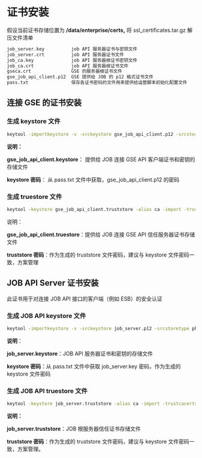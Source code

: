 # 证书安装

假设当前证书存储位置为 **/data/enterprise/certs,** 将 ssl_certificates.tar.gz 解压文件清单
```bash
job_server.key          job API 服务器证书与密钥文件
job_server.crt          job API 服务器证书文件
job_ca.key              job API 服务器根证书密钥文件
job_ca.crt              job API 服务器根证书文件
gseca.crt               GSE 的服务器根证书文件
gse_job_api_client.p12  GSE 提供给 JOB 的 p12 格式证书文件
pass.txt                保存各证书密码的文件用来提供给运营脚本初始化配置文件
```

## 连接 GSE 的证书安装
### 生成 keystore 文件

```bash
keytool -importkeystore -v -srckeystore gse_job_api_client.p12 -srcstoretype pkcs12 -destkeystore gse_job_api_client.keystore -deststoretype jks -srcstorepass keystore密码-deststorepass keystore密码 -noprompt
```

**说明：**

**gse_job_api_client.keystore**： 提供给 JOB 连接 GSE API 客户端证书和密钥的存储文件

**keystore 密码**： 从 pass.txt 文件中获取，gse_job_api_client.p12 的密码


### 生成 truestore 文件
```bash
keytool -keystore gse_job_api_client.truststore -alias ca -import -trustcacerts -file gseca.crt -storepass truststore密码 -noprompt
```
说明：

**gse_job_api_client.truestore**：提供给 JOB 连接 GSE API 信任服务器证书存储文件

**truststore 密码**：作为生成的 truststore 文件密码，建议与 keystore 文件密码一致，方案管理

## JOB API Server 证书安装

此证书用于对连接 JOB API 接口的客户端（例如 ESB）的安全认证

### 生成 JOB API keystore 文件
```bash
keytool -importkeystore -v -srckeystore job_server.p12 -srcstoretype pkcs12 -destkeystore job_server.keystore -deststoretype jks -srcstorepass keystore密码 -deststorepass keystore密码-noprompt
```

**说明**：

**job_server.keystore**：JOB API 服务器证书和密钥的存储文件

**keystore 密码**：从 pass.txt 文件中获取 job_server.key 密码，作为生成的 keystore 文件密码

### 生成 JOB API truestore 文件

```bash
keytool -keystore job_server.truststore -alias ca -import -trustcacerts -file job_ca.crt -storepass truststore密码 -noprompt
```

**说明：**

**job_server.truststore**：JOB 根服务器信任证书存储文件

**truststore 密码**：作为生成的 truststore 文件密码，建议与 keystore 文件密码一致，方案管理。
